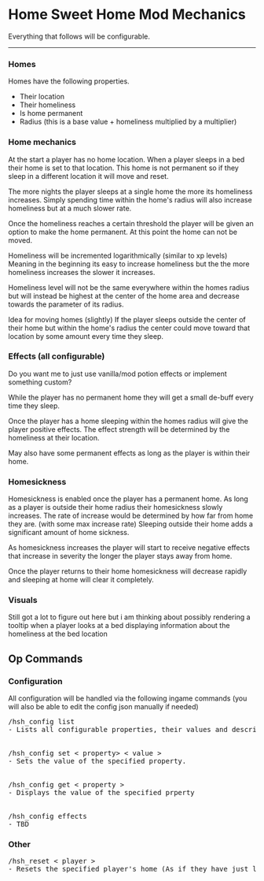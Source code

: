 # Home Sweet Home Mod Mechanics

Everything that follows will be configurable.

---

### Homes

Homes have the following properties.
- Their location
- Their homeliness
- Is home permanent
- Radius (this is a base value + homeliness multiplied by a multiplier)

### Home mechanics
At the start a player has no home location.
When a player sleeps in a bed their home is set to that location.
This home is not permanent so if they sleep in a different location it will move and reset.

The more nights the player sleeps at a single home the more its homeliness increases.
Simply spending time within the home's radius will also increase homeliness but at a much slower rate.

Once the homeliness reaches a certain threshold the player will be given an option to make the home permanent.
At this point the home can not be moved.

Homeliness will be incremented logarithmically (similar to xp levels)
Meaning in the beginning its easy to increase homeliness but the the more 
homeliness increases the slower it increases.

Homeliness level will not be the same everywhere within the homes radius but will instead
be highest at the center of the home area and decrease towards the parameter of its radius.

Idea for moving homes (slightly)
If the player sleeps outside the center of their home but within the home's radius the center could move toward that 
location by some amount every time they sleep.

### Effects (all configurable)
Do you want me to just use vanilla/mod potion effects or implement something custom? 

While the player has no permanent home they will get a small de-buff every time they sleep.

Once the player has a home sleeping within the homes radius will give the player positive effects.
The effect strength will be determined by the homeliness at their location.

May also have some permanent effects as long as the player is within their home.

### Homesickness
Homesickness is enabled once the player has a permanent home. 
As long as a player is outside their home radius their homesickness slowly increases.
The rate of increase would be determined by how far from home they are. (with some max increase rate)
Sleeping outside their home adds a significant amount of home sickness.

As homesickness increases the player will start to receive negative effects that increase in severity 
the longer the player stays away from home.

Once the player returns to their home homesickness will decrease rapidly and sleeping at home 
will clear it completely.

### Visuals
Still got a lot to figure out here but i am thinking about possibly 
rendering a tooltip when a player looks at a bed displaying information 
about the homeliness at the bed location

## Op Commands

### Configuration
All configuration will be handled via the following ingame commands
(you will also be able to edit the config json manually if needed)

<pre>
/hsh_config list
- Lists all configurable properties, their values and descriptions.
<br>
/hsh_config set < property> < value >
- Sets the value of the specified property.
<br>
/hsh_config get < property >
- Displays the value of the specified prperty
<br>
/hsh_config effects
- TBD
</pre>
   
### Other

<pre>
/hsh_reset < player >
- Resets the specified player's home (As if they have just logged in for the first time).
</pre>